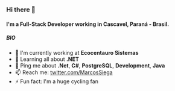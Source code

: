 ### Hi there 👋

#### I'm a Full-Stack Developer working in Cascavel, Paraná - Brasil.

##### BIO

- 🏢 I'm currently working at **Ecocentauro Sistemas**
- 🌱 Learning all about **.NET**
- 💬 Ping me about  **.Net**, **C#**, **PostgreSQL**, **Development**, **Java**
- 📫 Reach me: [twitter.com/MarcosSiega](https://twitter.com/MarcosSiega)
- ⚡️ Fun fact: I'm a huge cycling fan

